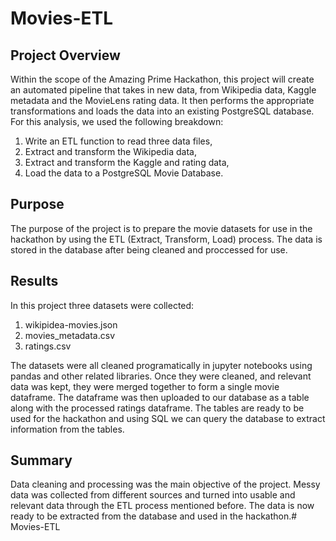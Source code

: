 # Movies-ETL

## Project Overview

Within the scope of the Amazing Prime Hackathon, this project will create an automated pipeline that takes in new data, from Wikipedia data, Kaggle metadata and the MovieLens rating data. It then performs the appropriate transformations and loads the data into an existing PostgreSQL database.
For this analysis, we used the following breakdown:

1. Write an ETL function to read three data files,
2. Extract and transform the Wikipedia data,
3. Extract and transform the Kaggle and rating data,
4. Load the data to a PostgreSQL Movie Database.

## Purpose

The purpose of the project is to prepare the movie datasets for use in the hackathon by using the ETL (Extract, Transform, Load) process. The data is stored in the database after being cleaned and proccessed for use.

## Results

In this project three datasets were collected:

1. wikipidea-movies.json
2. movies_metadata.csv
3. ratings.csv

The datasets were all cleaned programatically in jupyter notebooks using pandas and other related libraries. Once they were cleaned, and relevant data was kept, they were merged together to form a single movie dataframe. The dataframe was then uploaded to our database as a table along with the processed ratings dataframe. The tables are ready to be used for the hackathon and using SQL we can query the database to extract information from the tables.

## Summary

Data cleaning and processing was the main objective of the project. Messy data was collected from different sources and turned into usable and relevant data through the ETL process mentioned before. The data is now ready to be extracted from the database and used in the hackathon.# Movies-ETL
